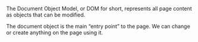 The Document Object Model, or DOM for short, represents all page content as objects that can be modified.

The document object is the main “entry point” to the page. We can change or create anything on the page using it.